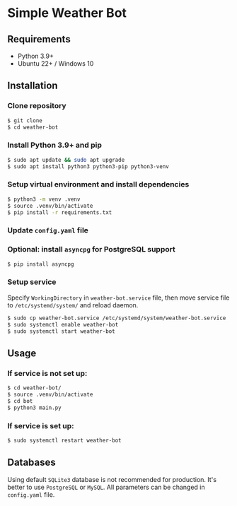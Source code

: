 # Simple Weather Bot

## Requirements
- Python 3.9+
- Ubuntu 22+ / Windows 10

## Installation
### Clone repository
```bash
$ git clone
$ cd weather-bot
```

### Install Python 3.9+ and pip
```bash
$ sudo apt update && sudo apt upgrade
$ sudo apt install python3 python3-pip python3-venv
```

### Setup virtual environment and install dependencies
```bash
$ python3 -m venv .venv
$ source .venv/bin/activate
$ pip install -r requirements.txt
```

### Update `config.yaml` file

### Optional: install `asyncpg` for PostgreSQL support
```bash
$ pip install asyncpg
```

### Setup service
Specify `WorkingDirectory` in `weather-bot.service` file, then move service file to `/etc/systemd/system/` and reload daemon.
```bash
$ sudo cp weather-bot.service /etc/systemd/system/weather-bot.service
$ sudo systemctl enable weather-bot
$ sudo systemctl start weather-bot
```

## Usage
### If service is not set up:
```bash
$ cd weather-bot/
$ source .venv/bin/activate
$ cd bot
$ python3 main.py
```
### If service is set up:
```bash
$ sudo systemctl restart weather-bot
```

## Databases
Using default `SQLite3` database is not recommended for production. It's better to use `PostgreSQL` or `MySQL`. All parameters can be changed in `config.yaml` file.
